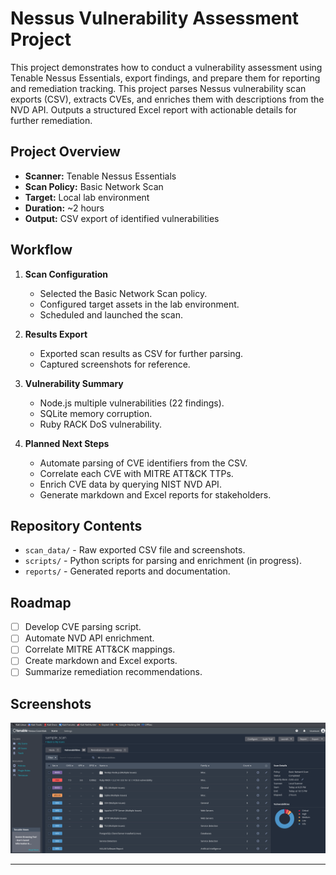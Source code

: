 # Nessus Vulnerability Assessment Project

This project demonstrates how to conduct a vulnerability assessment using Tenable Nessus Essentials, export findings, and prepare them for reporting and remediation tracking.
This project parses Nessus vulnerability scan exports (CSV), extracts CVEs, and enriches them with descriptions from the NVD API. Outputs a structured Excel report with actionable details for further remediation.

##  Project Overview

- **Scanner:** Tenable Nessus Essentials
- **Scan Policy:** Basic Network Scan
- **Target:** Local lab environment
- **Duration:** ~2 hours
- **Output:** CSV export of identified vulnerabilities

##  Workflow

1. **Scan Configuration**
   - Selected the Basic Network Scan policy.
   - Configured target assets in the lab environment.
   - Scheduled and launched the scan.

2. **Results Export**
   - Exported scan results as CSV for further parsing.
   - Captured screenshots for reference.

3. **Vulnerability Summary**
   - Node.js multiple vulnerabilities (22 findings).
   - SQLite memory corruption.
   - Ruby RACK DoS vulnerability.

4. **Planned Next Steps**
   - Automate parsing of CVE identifiers from the CSV.
   - Correlate each CVE with MITRE ATT&CK TTPs.
   - Enrich CVE data by querying NIST NVD API.
   - Generate markdown and Excel reports for stakeholders.

## Repository Contents

- `scan_data/` - Raw exported CSV file and screenshots.
- `scripts/` - Python scripts for parsing and enrichment (in progress).
- `reports/` - Generated reports and documentation.


## Roadmap

- [ ] Develop CVE parsing script.
- [ ] Automate NVD API enrichment.
- [ ] Correlate MITRE ATT&CK mappings.
- [ ] Create markdown and Excel exports.
- [ ] Summarize remediation recommendations.

##  Screenshots

![Scan Results](screenshots/sample_scan.png)

---

